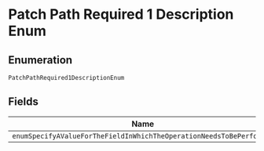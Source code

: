 
# Patch Path Required 1 Description Enum

## Enumeration

`PatchPathRequired1DescriptionEnum`

## Fields

| Name |
|  --- |
| `enumSpecifyAValueForTheFieldInWhichTheOperationNeedsToBePerformed` |

